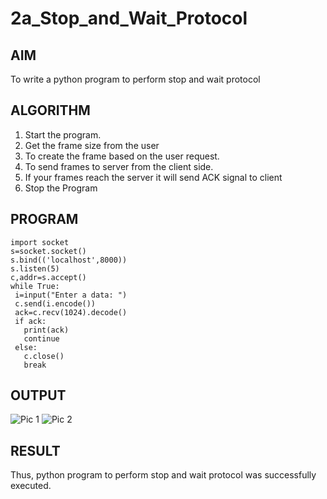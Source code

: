 # 2a_Stop_and_Wait_Protocol
## AIM 
To write a python program to perform stop and wait protocol
## ALGORITHM
1. Start the program.
2. Get the frame size from the user
3. To create the frame based on the user request.
4. To send frames to server from the client side.
5. If your frames reach the server it will send ACK signal to client
6. Stop the Program
## PROGRAM
~~~
import socket
s=socket.socket()
s.bind(('localhost',8000))
s.listen(5)
c,addr=s.accept()
while True:
 i=input("Enter a data: ")
 c.send(i.encode())
 ack=c.recv(1024).decode()
 if ack:
   print(ack)
   continue
 else:
   c.close()
   break
~~~
## OUTPUT
![Pic 1](https://github.com/hemreddy2005/2a_Stop_and_Wait_Protocol/assets/145633111/a5b1e3f5-9070-4f55-93cf-bcf264513d20)
![Pic 2](https://github.com/hemreddy2005/2a_Stop_and_Wait_Protocol/assets/145633111/cdbf6a6b-9eb9-4766-89f2-14aba1e57f84)
## RESULT
Thus, python program to perform stop and wait protocol was successfully executed.
